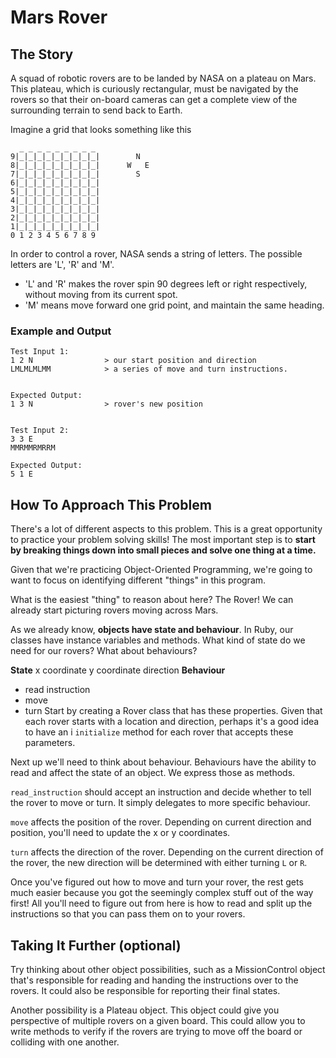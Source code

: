 # Mars Rover

## The Story
A squad of robotic rovers are to be landed by NASA on a plateau on Mars. This plateau, which is curiously rectangular, must be navigated by the rovers so that their on-board cameras can get a complete view of the surrounding terrain to send back to Earth.

Imagine a grid that looks something like this

```
  _ _ _ _ _ _ _ _ _
9|_|_|_|_|_|_|_|_|_|        N
8|_|_|_|_|_|_|_|_|_|      W   E
7|_|_|_|_|_|_|_|_|_|        S
6|_|_|_|_|_|_|_|_|_|
5|_|_|_|_|_|_|_|_|_|
4|_|_|_|_|_|_|_|_|_|
3|_|_|_|_|_|_|_|_|_|
2|_|_|_|_|_|_|_|_|_|
1|_|_|_|_|_|_|_|_|_|
0 1 2 3 4 5 6 7 8 9

```

In order to control a rover, NASA sends a string of letters. The possible letters are 'L', 'R' and 'M'.

- 'L' and 'R' makes the rover spin 90 degrees left or right respectively, without moving from its current spot.
- 'M' means move forward one grid point, and maintain the same heading.

### Example and Output

```
Test Input 1:
1 2 N                > our start position and direction
LMLMLMLMM            > a series of move and turn instructions.


Expected Output:
1 3 N                > rover's new position


Test Input 2:
3 3 E                
MMRMMRMRRM

Expected Output:
5 1 E
```

## How To Approach This Problem

There's a lot of different aspects to this problem. This is a great opportunity to practice your problem solving skills! The most important step is to **start by breaking things down into small pieces and solve one thing at a time.**

Given that we're practicing Object-Oriented Programming, we're going to want to focus on identifying different "things" in this program.

What is the easiest "thing" to reason about here? The Rover! We can already start picturing rovers moving across Mars.

As we already know, **objects have state and behaviour**. In Ruby, our classes have instance variables and methods. What kind of state do we need for our rovers? What about behaviours?

**State**
x coordinate
y coordinate
direction
**Behaviour**
- read instruction
- move
- turn
Start by creating a Rover class that has these properties. Given that each rover starts with a location and direction, perhaps it's a good idea to have an i ```initialize``` method for each rover that accepts these parameters.

Next up we'll need to think about behaviour. Behaviours have the ability to read and affect the state of an object. We express those as methods.

```read_instruction``` should accept an instruction and decide whether to tell the rover to move or turn. It simply delegates to more specific behaviour.

```move``` affects the position of the rover. Depending on current direction and position, you'll need to update the x or y coordinates.

```turn``` affects the direction of the rover. Depending on the current direction of the rover, the new direction will be determined with either turning ```L``` or ```R```.

Once you've figured out how to move and turn your rover, the rest gets much easier because you got the seemingly complex stuff out of the way first! All you'll need to figure out from here is how to read and split up the instructions so that you can pass them on to your rovers.


## Taking It Further (optional)
Try thinking about other object possibilities, such as a MissionControl object that's responsible for reading and handing the instructions over to the rovers. It could also be responsible for reporting their final states.

Another possibility is a Plateau object. This object could give you perspective of multiple rovers on a given board. This could allow you to write methods to verify if the rovers are trying to move off the board or colliding with one another.

